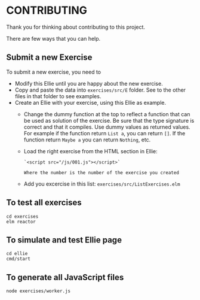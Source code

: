 # CONTRIBUTING

Thank you for thinking about contributing to this project.

There are few ways that you can help.

## Submit a new Exercise

To submit a new exercise, you need to

* Modify this Ellie until you are happy about the new exercise.
* Copy and paste the data into `exercises/src/E` folder. See to the other files in that folder to see examples.
* Create an Ellie with your exercise, using this Ellie as example.
  * Change the dummy function at the top to reflect a function that can be used as solution of the exercise. Be sure that the type signature is correct and that it compiles. Use dummy values as returned values. For example if the function return `List a`, you can return `[]`. If the function return `Maybe a` you can return `Nothing`, etc.
  * Load the right exercise from the HTML section in Ellie:

        `<script src="/js/001.js"></script>`
        
        Where the number is the number of the exercise you created
  * Add you excercise in this list: `exercises/src/ListExercises.elm`
        
        

## To test all exercises
```
cd exercises
elm reactor
```


## To simulate and test Ellie page
```
cd ellie
cmd/start
```

## To generate all JavaScript files
```
node exercises/worker.js
```